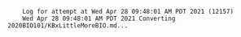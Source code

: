         Log for attempt at Wed Apr 28 09:48:01 AM PDT 2021 (12157)
        Wed Apr 28 09:48:01 AM PDT 2021 Converting 2020BIO101/KBxLittleMoreBIO.md...
